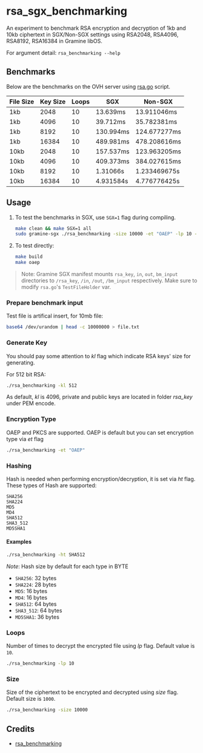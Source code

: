 # rsa_sgx_benchmarking

An experiment to benchmark RSA encryption and decryption of 1kb and 10kb ciphertext in SGX/Non-SGX settings using RSA2048, RSA4096, RSA8192, RSA16384 in Gramine libOS.

For argument detail: `rsa_benchmarking --help`

## Benchmarks

Below are the benchmarks on the OVH server using [rsa.go](rsa.go) script.

| File Size | Key Size | Loops | SGX | Non-SGX |
| --------- | -------- | ----- | --- | ------- |
| 1kb | 2048 | 10 | 13.639ms | 13.911046ms |
| 1kb | 4096 | 10 | 39.712ms | 35.782381ms |
| 1kb | 8192 | 10 | 130.994ms | 124.677277ms |
| 1kb | 16384 | 10 | 489.981ms | 478.208616ms |
| 10kb | 2048 | 10 | 157.537ms | 123.963205ms |
| 10kb | 4096 | 10 | 409.373ms | 384.027615ms |
| 10kb | 8192 | 10 | 1.31066s | 1.233469675s |
| 10kb | 16384 | 10 | 4.931584s | 4.776776425s |

## Usage

1. To test the benchmarks in SGX, use `SGX=1` flag during compiling.

	```bash
	make clean && make SGX=1 all
	sudo gramine-sgx ./rsa_benchmarking -size 10000 -et "OAEP" -lp 10 -kl 4096
	```

2. To test directly:

	```bash
	make build
	make oaep
	```

> Note: Gramine SGX manifest mounts `rsa_key`, `in`, `out`, `bm_input` directories to `/rsa_key`, `/in`, `/out`, `/bm_input` respectively. Make sure to modify `rsa.go`'s `TestFileHolder` var.

### Prepare benchmark input

Test file is artifical insert, for 10mb file:

```bash
base64 /dev/urandom | head -c 10000000 > file.txt
```

### Generate Key

You should pay some attention to _kl_ flag which indicate RSA keys' size for generating.

For 512 bit RSA:

```bash
./rsa_benchmarking -kl 512
```

As default, _kl_ is 4096, private and public keys are located in folder _rsa_key_ under PEM encode.

### Encryption Type

OAEP and PKCS are supported. OAEP is default but you can set encryption type via _et_ flag

```bash
./rsa_benchmarking -et "OAEP"
```

### Hashing

Hash is needed when performing encryption/decryption, it is set via _ht_ flag. These types of Hash are supported:

```other
SHA256
SHA224
MD5
MD4
SHA512
SHA3_512
MD5SHA1
```

#### Examples

```bash
./rsa_benchmarking -ht SHA512
```

*Note*: Hash size by default for each type in BYTE

- `SHA256`: 32 bytes
- `SHA224`: 28 bytes
- `MD5`: 16 bytes
- `MD4`: 16 bytes
- `SHA512`: 64 bytes
- `SHA3_512`: 64 bytes
- `MD5SHA1`: 36 bytes

### Loops

Number of times to decrypt the encrypted file using _lp_ flag. Default value is `10`.

```bash
./rsa_benchmarking -lp 10
```

### Size

Size of the ciphertext to be encrypted and decrypted using _size_ flag. Default size is `1000`.

```bash
./rsa_benchmarking -size 10000
```

## Credits

- [rsa_benchmarking](https://github.com/keymastervn/rsa_benchmarking)